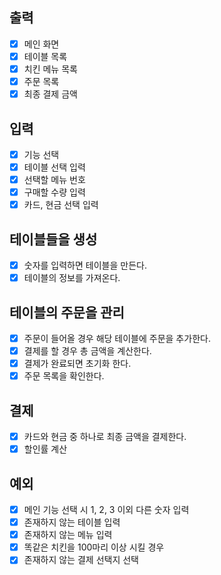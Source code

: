 ## 출력

- [x] 메인 화면
- [x] 테이블 목록
- [x] 치킨 메뉴 목록
- [x] 주문 목록
- [x] 최종 결제 금액

## 입력

- [x] 기능 선택
- [x] 테이블 선택 입력
- [x] 선택할 메뉴 번호
- [x] 구매할 수량 입력
- [x] 카드, 현금 선택 입력

## 테이블들을 생성

- [x] 숫자를 입력하면 테이블을 만든다.
- [x] 테이블의 정보를 가져온다.

## 테이블의 주문을 관리

- [x] 주문이 들어올 경우 해당 테이블에 주문을 추가한다.
- [x] 결제를 할 경우 총 금액을 계산한다.
- [x] 결제가 완료되면 초기화 한다.
- [x] 주문 목록을 확인한다.

## 결제

- [x] 카드와 현금 중 하나로 최종 금액을 결제한다.
- [x] 할인률 계산

## 예외
- [x] 메인 기능 선택 시 1, 2, 3 이외 다른 숫자 입력
- [x] 존재하지 않는 테이블 입력
- [x] 존재하지 않는 메뉴 입력
- [x] 똑같은 치킨을 100마리 이상 시킬 경우
- [x] 존재하지 않는 결제 선택지 선택